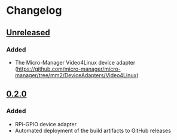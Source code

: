 # Changelog

## [Unreleased]
### Added
- The Micro-Manager Video4Linux device adapter
  (https://github.com/micro-manager/micro-manager/tree/mm2/DeviceAdapters/Video4Linux)

## [0.2.0]
### Added
- RPi-GPIO device adapter
- Automated deployment of the build artifacts to GitHub releases

[Unreleased]: https://github.com/kmdouglass/RPi-DeviceAdapters/compare/0.2.0...HEAD
[0.2.0]: https://github.com/kmdouglass/RPi-DeviceAdapters/releases/tag/0.2.0
